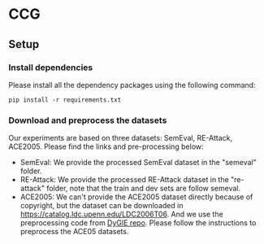 # CCG

## Setup

### Install dependencies
Please install all the dependency packages using the following command:
```
pip install -r requirements.txt
```
### Download and preprocess the datasets
Our experiments are based on three datasets: SemEval, RE-Attack, ACE2005. Please find the links and pre-processing below:
* SemEval: We provide the processed SemEval dataset in the "semeval" folder.
* RE-Attack: We provide the processed RE-Attack dataset in the "re-attack" folder, note that the train and dev sets are follow semeval.
* ACE2005: We can't provide the ACE2005 dataset directly because of copyright, but the dataset can be downloaded in https://catalog.ldc.upenn.edu/LDC2006T06. And we use the preprocessing code from [DyGIE repo](https://github.com/luanyi/DyGIE/tree/master/preprocessing). Please follow the instructions to preprocess the ACE05 datasets.
